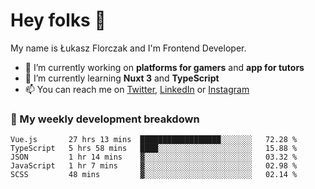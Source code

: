 # Hey folks 👋

My name is Łukasz Florczak and I'm Frontend Developer. 

- 🔭 I’m currently working on **platforms for gamers** and **app for tutors**
- 🌱 I’m currently learning **Nuxt 3** and **TypeScript**
- 📫 You can reach me on [Twitter](https://twitter.com/lukaszflorczak), [LinkedIn](https://pl.linkedin.com/in/lukasz-florczak) or [Instagram](https://instagram.com/lukaszflorczak)


### 🧮 My weekly development breakdown

<!--START_SECTION:waka-->
```text
Vue.js       27 hrs 13 mins  ██████████████████░░░░░░░   72.28 % 
TypeScript   5 hrs 58 mins   ████░░░░░░░░░░░░░░░░░░░░░   15.88 % 
JSON         1 hr 14 mins    ▓░░░░░░░░░░░░░░░░░░░░░░░░   03.32 % 
JavaScript   1 hr 7 mins     ▓░░░░░░░░░░░░░░░░░░░░░░░░   02.98 % 
SCSS         48 mins         ▓░░░░░░░░░░░░░░░░░░░░░░░░   02.14 % 
```
<!--END_SECTION:waka-->

<!--
**lukaszflorczak/lukaszflorczak** is a ✨ _special_ ✨ repository because its `README.md` (this file) appears on your GitHub profile.

Here are some ideas to get you started:

- 🔭 I’m currently working on ...
- 🌱 I’m currently learning ...
- 👯 I’m looking to collaborate on ...
- 🤔 I’m looking for help with ...
- 💬 Ask me about ...
- 📫 How to reach me: ...
- 😄 Pronouns: ...
- ⚡ Fun fact: ...
-->
